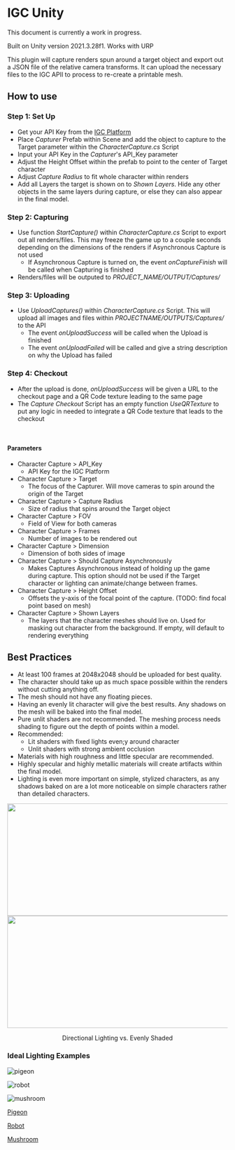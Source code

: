# IGC Unity
This document is currently a work in progress.

Built on Unity version 2021.3.28f1. Works with URP

This plugin will capture renders spun around a target object and export out a JSON file of the relative camera transforms. It can upload the necessary files to the IGC APII to process to re-create a printable mesh.

## How to use
### Step 1: Set Up
* Get your API Key from the [IGC Platform](https://platform.igc.studio/collectables)
* Place *Capturer* Prefab within Scene and add the object to capture to the Target parameter within the _CharacterCapture.cs_ Script
* Input your API Key in the *Capturer*'s API_Key parameter
* Adjust the Height Offset within the prefab to point to the center of Target character
* Adjust _Capture Radius_ to fit whole character within renders
* Add all Layers the target is shown on to *Shown Layers*. Hide any other objects in the same layers during capture, or else they can also appear in the final model.
### Step 2: Capturing
* Use function *StartCapture()* within *CharacterCapture.cs* Script to export out all renders/files. This may freeze the game up to a couple seconds depending on the dimensions of the renders if Asynchronous Capture is not used
    * If Asynchronous Capture is turned on, the event *onCaptureFinish* will be called when Capturing is finished
* Renders/files will be outputed to *PROJECT_NAME/OUTPUT/Captures/*
### Step 3: Uploading
* Use *UploadCaptures()* within *CharacterCapture.cs* Script. This will upload all images and files within *PROJECTNAME/OUTPUTS/Captures/* to the API
    * The event *onUploadSuccess* will be called when the Upload is finished
    * The event *onUploadFailed* will be called and give a string description on why the Upload has failed
### Step 4: Checkout
* After the upload is done, *onUploadSuccess* will be given a URL to the checkout page and a QR Code texture leading to the same page
* The *Capture Checkout* Script has an empty function *UseQRTexture* to put any logic in needed to integrate a QR Code texture that leads to the checkout

<br />

#### Parameters
* Character Capture > API_Key
    *  API Key for the IGC Platform
* Character Capture > Target
    * The focus of the Capturer. Will move cameras to spin around the origin of the Target
* Character Capture > Capture Radius
    * Size of radius that spins around the Target object
* Character Capture > FOV
    * Field of View for both cameras
* Character Capture > Frames
    * Number of images to be rendered out
* Character Capture > Dimension
    * Dimension of both sides of image
* Character Capture > Should Capture Asynchronously
    * Makes Captures Asynchronous instead of holding up the game during capture. This option should not be used if the Target character or lighting can animate/change between frames.
* Character Capture > Height Offset
    * Offsets the y-axis of the focal point of the capture. (TODO: find focal point based on mesh)
* Character Capture > Shown Layers
    * The layers that the character meshes should live on. Used for masking out character from the background. If empty, will default to rendering everything

## Best Practices
* At least 100 frames at 2048x2048 should be uploaded for best quality.
* The character should take up as much space possible within the renders without cutting anything off.
* The mesh should not have any floating pieces.
* Having an evenly lit character will give the best results. Any shadows on the mesh will be baked into the final model.
* Pure unlit shaders are not recommended. The meshing process needs shading to figure out the depth of points within a model.
* Recommended:
    * Lit shaders with fixed lights even;y around character
    * Unlit shaders with strong ambient occlusion
* Materials with high roughness and little specular are recommended.
* Highly specular and highly metallic materials will create artifacts within the final model.
* Lighting is even more important on simple, stylized characters, as any shadows baked on are a lot more noticeable on simple characters rather than detailed characters.

<p align="center">
<img src="https://github.com/In-Game-Collectables/IGC_UE4/assets/35625367/7e9cc2ff-6b6d-4bad-ad04-623516f5c90f" width="512" height="256">
<img src="https://github.com/In-Game-Collectables/IGC_UE4/assets/35625367/c0c76996-15bb-43bb-b677-d2165eb56a15" width="512" height="256">
 <p align="center">Directional Lighting vs. Evenly Shaded</p>
</p>

### Ideal Lighting Examples
<p align="center">

![pigeon](https://github.com/In-Game-Collectables/IGC_UE4/assets/35625367/13398085-397f-43d2-8756-01e94a8c5d3d)

![robot](https://github.com/In-Game-Collectables/IGC_UE4/assets/35625367/51be5bf6-64f0-45fa-85ec-996c11f8b183)

![mushroom](https://github.com/In-Game-Collectables/IGC_UE4/assets/35625367/1604f6ef-7124-40d0-9a0d-7403ae29ded6)

</p>

[Pigeon](https://sketchfab.com/3d-models/pigeon-quirky-series-e607ed34d37d433496d5a557c8230b28)

[Robot](https://sketchfab.com/3d-models/robot-4-b0c5f2f5ac04402dad029d6516d706b9)

[Mushroom](https://sketchfab.com/3d-models/cuute-mushroom-ffc370ddc6d542d590b9f503d0892ce0)
